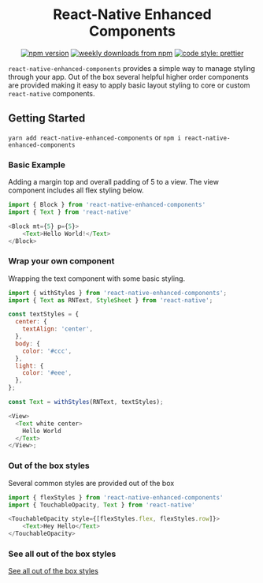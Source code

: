 <div align="center">
<h1>React-Native Enhanced Components</h1>
  <div>
    <a href="https://www.npmjs.com/package/prettier">
      <img alt="npm version" src="https://img.shields.io/npm/v/react-native-enhanced-components.svg?style=flat-square"></a>
    <a href="https://www.npmjs.com/package/prettier">
      <img alt="weekly downloads from npm" src="https://img.shields.io/npm/dw/react-native-enhanced-components.svg?style=flat-square"></a>
    <a href="#badge">
      <img alt="code style: prettier" src="https://img.shields.io/badge/code_style-prettier-ff69b4.svg?style=flat-square"></a>
  </div>
</div>

`react-native-enhanced-components` provides a simple way to manage styling through your app. Out of the box several helpful higher order components are provided making it easy to apply basic layout styling to core or custom `react-native` components.

## Getting Started

`yarn add react-native-enhanced-components` or `npm i react-native-enhanced-components`

### Basic Example

Adding a margin top and overall padding of 5 to a view. The view component includes all flex styling below.

```javascript
import { Block } from 'react-native-enhanced-components'
import { Text } from 'react-native'

<Block mt={5} p={5}>
	<Text>Hello World!</Text>
</Block>
```

### Wrap your own component

Wrapping the text component with some basic styling.

```javascript
import { withStyles } from 'react-native-enhanced-components';
import { Text as RNText, StyleSheet } from 'react-native';

const textStyles = {
  center: {
    textAlign: 'center',
  },
  body: {
    color: '#ccc',
  },
  light: {
    color: '#eee',
  },
};

const Text = withStyles(RNText, textStyles);

<View>
  <Text white center>
    Hello World
  </Text>
</View>;
```

### Out of the box styles

Several common styles are provided out of the box

```javascript
import { flexStyles } from 'react-native-enhanced-components'
import { TouchableOpacity, Text } from 'react-native'

<TouchableOpacity style={[flexStyles.flex, flexStyles.row]}>
	<Text>Hey Hello</Text>
</TouchableOpacity>
```

### See all out of the box styles

[See all out of the box styles](https://github.com/jlemm45/react-native-enhanced-components/tree/master/src/styles)
